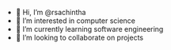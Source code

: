 - 👋 Hi, I’m @rsachintha
- 👀 I’m interested in computer science
- 🌱 I’m currently learning software engineering
- 💞️ I’m looking to collaborate on projects

<!---
rsachintha/rsachintha is a ✨ special ✨ repository because its `README.md` (this file) appears on your GitHub profile.
You can click the Preview link to take a look at your changes.
--->
